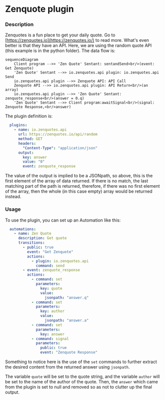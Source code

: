 # Zenquote plugin

### Description

Zenquotes is a fun place to get your daily quote.  Go to [https://zenquotes.io](https://zenquotes.io/) to read more.  What's even better is that they have an API.  Here, we are using the random quote API (this example is in the python folder).  The data flow is:

```mermaid
sequenceDiagram
    Client program -->> 'Zen Quote' Sentant: sentandSend<br/>(event: Get Zenquote)
    'Zen Quote' Sentant -->> io.zenquotes.api plugin: io.zenquotes.api Send
    io.zenquotes.api plugin -->> Zenquote API: API Call
    Zenquote API -->> io.zenquotes.api plugin: API Return<br/>(an array)
    io.zenquotes.api plugin -->> 'Zen Quote' Sentant: zenquote_response<br/>(answer = 0.q)
    'Zen Quote' Sentant -->> Client program:awaitSignal<br/>(signal: Zenquote Response,<br/>answer)

```

The plugin definition is:

```yaml
  plugins:
    - name: io.zenquotes.api
      url: https://zenquotes.io/api/random
      method: GET
      headers:
        "Content-Type": "application/json"        
      output:
        key: answer
        value: "0"
        event: zenquote_response
```

The value of the output is implied to be a JSONpath, so above, this is the first element of the array of data returned.  If there is no match, the last matching part of the path is returned, therefore, if there was no first element of the array, then the whole (in this case empty) array would be returned instead.

### Usage

To use the plugin, you can set up an Automation like this:

```yaml
  automations:
    - name: Zen Quote
      description: Get quote
      transitions:
        - public: true
          event: "Get Zenquote"
          actions:
            - plugin: io.zenquotes.api
              command: send
        - event: zenquote_response
          actions:
            - command: set
              parameters:
                key: quote
                value:
                  jsonpath: "answer.q"
            - command: set
              parameters:
                key: author
                value:
                  jsonpath: "answer.a"
            - command: set
              parameters: 
                key: answer
            - command: signal
              parameters:
                public: true
                event: "Zenquote Response"
```

Something to notice here is the use of the `set` commands to further extract the desired content from the returned answer using `jsonpath`.

The variable `quote` will be set to the quote string, and the variable `author` will be set to the name of the author of the quote.  Then, the `answer` which came from the plugin is set to null and removed so as not to clutter up the final output.